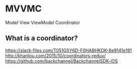 # MVVMC
Model View ViewModel Coordinator

## What is a coordinator?
https://slack-files.com/T051G5Y6D-F0HABHKDK-8e9141e191
http://khanlou.com/2015/10/coordinators-redux/
https://github.com/backchannel/BackchannelSDK-iOS
